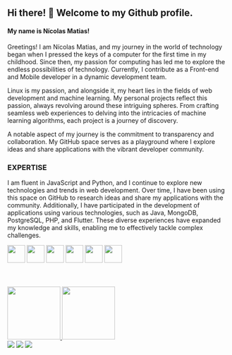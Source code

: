 ## Hi there! 👋 Welcome to my Github profile.

#### My name is Nícolas Matias!
Greetings! I am Nícolas Matias, and my journey in the world of technology began when I pressed the keys of a computer for the first time in my childhood. Since then, my passion for computing has led me to explore the endless possibilities of technology. Currently, I contribute as a Front-end and Mobile developer in a dynamic development team.

Linux is my passion, and alongside it, my heart lies in the fields of web development and machine learning. My personal projects reflect this passion, always revolving around these intriguing spheres. From crafting seamless web experiences to delving into the intricacies of machine learning algorithms, each project is a journey of discovery.

A notable aspect of my journey is the commitment to transparency and collaboration. My GitHub space serves as a playground where I explore ideas and share applications with the vibrant developer community.

### EXPERTISE

I am fluent in JavaScript and Python, and I continue to explore new technologies and trends in web development. Over time, I have been using this space on GitHub to research ideas and share my applications with the community. Additionally, I have participated in the development of applications using various technologies, such as Java, MongoDB, PostgreSQL, PHP, and Flutter. These diverse experiences have expanded my knowledge and skills, enabling me to effectively tackle complex challenges.
<div align="left">
 <img src="https://cdn.jsdelivr.net/gh/devicons/devicon/icons/python/python-original.svg" width="40" height="40" />
 <img src="https://cdn.jsdelivr.net/gh/devicons/devicon/icons/javascript/javascript-original.svg" width="40" height="40" />
 <img src="https://cdn.jsdelivr.net/gh/devicons/devicon/icons/java/java-original-wordmark.svg" width="40" height="40" />         
 <img src="https://cdn.jsdelivr.net/gh/devicons/devicon/icons/react/react-original.svg" width="40" height="40" />
 <img src="https://cdn.jsdelivr.net/gh/devicons/devicon/icons/nodejs/nodejs-original.svg" width="40" height="40" />
  <img src="https://cdn.jsdelivr.net/gh/devicons/devicon/icons/flutter/flutter-original.svg" width="40" height="40" />
</div
  
<br>
<br>
<br>
<br>

<div align="left">
  <a href="https://github.com/ncsmatias">
  <img height="120em" src="https://github-readme-stats.vercel.app/api/top-langs/?username=ncsmatias&langs_count=8"/>
  <img height="120em" src="https://github-readme-stats.vercel.app/api?username=ncsmatias&show_icons=true&include_all_commits=true&count_private=true"/>
</div>
  
<div> 
  <a href="https://twitter.com/ncsmatias" target="_blank"><img src="https://img.shields.io/badge/Twitter-1DA1F2?style=for-the-badge&logo=twitter&logoColor=white" target="_blank"></a>
  <a href = "mailto:ncs.matias@gmail.com"><img src="https://img.shields.io/badge/Gmail-D14836?style=for-the-badge&logo=gmail&logoColor=white" target="_blank"></a>
  <a href="https://www.linkedin.com/in/ncsmatias/" target="_blank"><img src="https://img.shields.io/badge/-LinkedIn-%230077B5?style=for-the-badge&logo=linkedin&logoColor=white" target="_blank"></a> 
 </div
